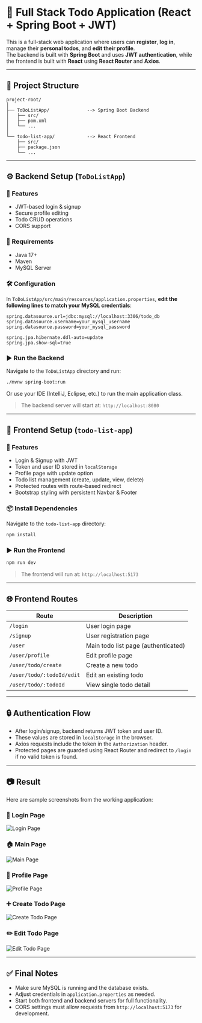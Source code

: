 # 📝 Full Stack Todo Application (React + Spring Boot + JWT)

This is a full-stack web application where users can **register**, **log in**, manage their **personal todos**, and **edit their profile**.\
The backend is built with **Spring Boot** and uses **JWT authentication**, while the frontend is built with **React** using **React Router** and **Axios**.

---

## 📁 Project Structure

```
project-root/
│
├── ToDoListApp/              --> Spring Boot Backend
│   ├── src/
│   ├── pom.xml
│   └── ...
│
└── todo-list-app/            --> React Frontend
    ├── src/
    ├── package.json
    └── ...
```

---

## ⚙️ Backend Setup (`ToDoListApp`)

### 🔐 Features

- JWT-based login & signup
- Secure profile editing
- Todo CRUD operations
- CORS support

### 🔧 Requirements

- Java 17+
- Maven
- MySQL Server

### 🛠️ Configuration

In `ToDoListApp/src/main/resources/application.properties`, **edit the following lines to match your MySQL credentials**:

```properties
spring.datasource.url=jdbc:mysql://localhost:3306/todo_db
spring.datasource.username=your_mysql_username
spring.datasource.password=your_mysql_password

spring.jpa.hibernate.ddl-auto=update
spring.jpa.show-sql=true
```

### ▶️ Run the Backend

Navigate to the `ToDoListApp` directory and run:

```bash
./mvnw spring-boot:run
```

Or use your IDE (IntelliJ, Eclipse, etc.) to run the main application class.

> The backend server will start at: `http://localhost:8080`

---

## 🎨 Frontend Setup (`todo-list-app`)

### 🧩 Features

- Login & Signup with JWT
- Token and user ID stored in `localStorage`
- Profile page with update option
- Todo list management (create, update, view, delete)
- Protected routes with route-based redirect
- Bootstrap styling with persistent Navbar & Footer

### 📦 Install Dependencies

Navigate to the `todo-list-app` directory:

```bash
npm install
```

### ▶️ Run the Frontend

```bash
npm run dev
```

> The frontend will run at: `http://localhost:5173`

---

## 🌐 Frontend Routes

| Route                     | Description                         |
| ------------------------- | ----------------------------------- |
| `/login`                  | User login page                     |
| `/signup`                 | User registration page              |
| `/user`                   | Main todo list page (authenticated) |
| `/user/profile`           | Edit profile page                   |
| `/user/todo/create`       | Create a new todo                   |
| `/user/todo/:todoId/edit` | Edit an existing todo               |
| `/user/todo/:todoId`      | View single todo detail             |

---

## 🔒 Authentication Flow

- After login/signup, backend returns JWT token and user ID.
- These values are stored in `localStorage` in the browser.
- Axios requests include the token in the `Authorization` header.
- Protected pages are guarded using React Router and redirect to `/login` if no valid token is found.

---

## 📷 Result

Here are sample screenshots from the working application:

### 🔐 Login Page
![Login Page](screenshots/loginpage.png)

### 🏠 Main Page
![Main Page](screenshots/mainpage.png)

### 👤 Profile Page
![Profile Page](screenshots/profilepage.png)

### ➕ Create Todo Page
![Create Todo Page](screenshots/createpage.png)

### ✏️ Edit Todo Page
![Edit Todo Page](screenshots/editpage.png)

---

## ✅ Final Notes

- Make sure MySQL is running and the database exists.
- Adjust credentials in `application.properties` as needed.
- Start both frontend and backend servers for full functionality.
- CORS settings must allow requests from `http://localhost:5173` for development.

